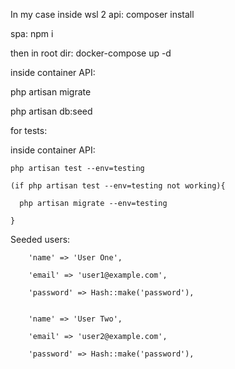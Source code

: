 In my case inside wsl 2
api:
composer install

spa:
npm i

then in root dir:
docker-compose up -d

inside container API:

php artisan migrate

php artisan db:seed

for tests: 

  inside container API:
  
    php artisan test --env=testing
    
    (if php artisan test --env=testing not working){
    
      php artisan migrate --env=testing
      
    }

Seeded users:

        'name' => 'User One',
        
        'email' => 'user1@example.com',
        
        'password' => Hash::make('password'),


        'name' => 'User Two',
        
        'email' => 'user2@example.com',
        
        'password' => Hash::make('password'),

